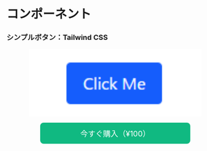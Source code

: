# コンポーネント

### シンプルボタン：Tailwind CSS

<img src="assets/img/2.png" alt="画像の説明" width="400" style="margin: 0 auto;display: block;">


<a href="https://katsuyuki7.gumroad.com/l/hnobv" target="_blank" style="
  display: inline-block;
  background: #10b981;
  color: white;
  padding: 0.75rem 1.5rem;
  border-radius: 0.5rem;
  font-size: 1.1rem;
  text-align: center;
  text-decoration: none;
  margin: 0 auto;
  display: block;
  max-width: 300px;
  ">
  今すぐ購入（¥100）
</a>
